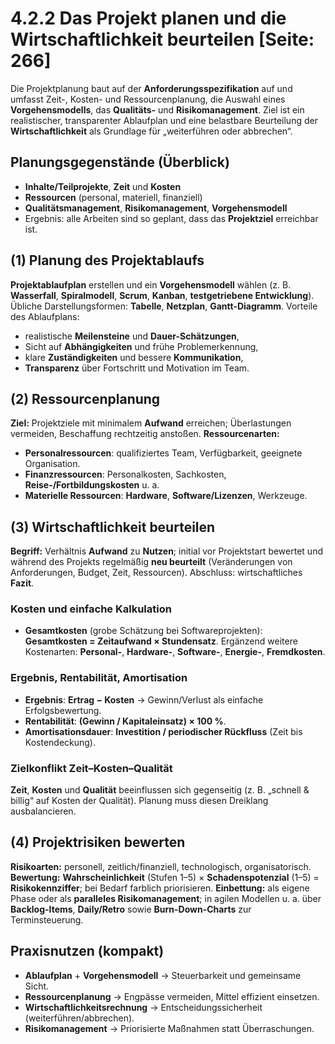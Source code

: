 # 4.2.2 Das Projekt planen und die Wirtschaftlichkeit beurteilen [Seite: 266]

Die Projektplanung baut auf der **Anforderungsspezifikation** auf und umfasst Zeit-, Kosten- und Ressourcenplanung, die Auswahl eines **Vorgehensmodells**, das **Qualitäts-** und **Risikomanagement**. Ziel ist ein realistischer, transparenter Ablaufplan und eine belastbare Beurteilung der **Wirtschaftlichkeit** als Grundlage für „weiterführen oder abbrechen“. 

## Planungsgegenstände (Überblick)

* **Inhalte/Teilprojekte**, **Zeit** und **Kosten**
* **Ressourcen** (personal, materiell, finanziell)
* **Qualitätsmanagement**, **Risikomanagement**, **Vorgehensmodell**
* Ergebnis: alle Arbeiten sind so geplant, dass das **Projektziel** erreichbar ist. 

## (1) Planung des Projektablaufs

**Projektablaufplan** erstellen und ein **Vorgehensmodell** wählen (z. B. **Wasserfall**, **Spiralmodell**, **Scrum**, **Kanban**, **testgetriebene Entwicklung**). Übliche Darstellungsformen: **Tabelle**, **Netzplan**, **Gantt-Diagramm**. Vorteile des Ablaufplans:

* realistische **Meilensteine** und **Dauer-Schätzungen**,
* Sicht auf **Abhängigkeiten** und frühe Problem­erkennung,
* klare **Zuständigkeiten** und bessere **Kommunikation**,
* **Transparenz** über Fortschritt und Motivation im Team.

## (2) Ressourcenplanung

**Ziel:** Projektziele mit minimalem **Aufwand** erreichen; Überlastungen vermeiden, Beschaffung rechtzeitig anstoßen. **Ressourcenarten:**

* **Personalressourcen**: qualifiziertes Team, Verfügbarkeit, geeignete Organisation.
* **Finanzressourcen**: Personalkosten, Sachkosten, **Reise-/Fortbildungskosten** u. a.
* **Materielle Ressourcen**: **Hardware**, **Software/Lizenzen**, Werkzeuge.

## (3) Wirtschaftlichkeit beurteilen

**Begriff:** Verhältnis **Aufwand** zu **Nutzen**; initial vor Projektstart bewertet und während des Projekts regelmäßig **neu beurteilt** (Veränderungen von Anforderungen, Budget, Zeit, Ressourcen). Abschluss: wirtschaftliches **Fazit**. 

### Kosten und einfache Kalkulation

* **Gesamtkosten** (grobe Schätzung bei Softwareprojekten):
  **Gesamtkosten = Zeitaufwand × Stundensatz**.
  Ergänzend weitere Kostenarten: **Personal-**, **Hardware-**, **Software-**, **Energie-**, **Fremdkosten**. 

### Ergebnis, Rentabilität, Amortisation

* **Ergebnis**: **Ertrag − Kosten** → Gewinn/Verlust als einfache Erfolgsbewertung.
* **Rentabilität**: **(Gewinn / Kapitaleinsatz) × 100 %**.
* **Amortisationsdauer**: **Investition / periodischer Rückfluss** (Zeit bis Kostendeckung).

### Zielkonflikt Zeit–Kosten–Qualität

**Zeit**, **Kosten** und **Qualität** beeinflussen sich gegenseitig (z. B. „schnell & billig“ auf Kosten der Qualität). Planung muss diesen Dreiklang ausbalancieren. 

## (4) Projektrisiken bewerten

**Risikoarten:** personell, zeitlich/finanziell, technologisch, organisatorisch. **Bewertung:** **Wahrscheinlichkeit** (Stufen 1–5) × **Schadenspotenzial** (1–5) = **Risikokennziffer**; bei Bedarf farblich priorisieren. **Einbettung:** als eigene Phase oder als **paralleles Risikomanagement**; in agilen Modellen u. a. über **Backlog-Items**, **Daily/Retro** sowie **Burn-Down-Charts** zur Terminsteuerung.

## Praxisnutzen (kompakt)

* **Ablaufplan** + **Vorgehensmodell** → Steuerbarkeit und gemeinsame Sicht.
* **Ressourcenplanung** → Engpässe vermeiden, Mittel effizient einsetzen.
* **Wirtschaftlichkeitsrechnung** → Entscheidungssicherheit (weiterführen/abbrechen).
* **Risikomanagement** → Priorisierte Maßnahmen statt Überraschungen.
